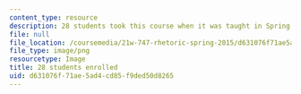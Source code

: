 ```yaml
---
content_type: resource
description: 28 students took this course when it was taught in Spring 2015.
file: null
file_location: /coursemedia/21w-747-rhetoric-spring-2015/d631076f71ae5ad4cd85f9ded50d8265_28.png
file_type: image/png
resourcetype: Image
title: 28 students enrolled
uid: d631076f-71ae-5ad4-cd85-f9ded50d8265
---
```

